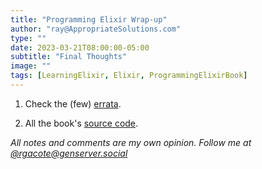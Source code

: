 ```yaml
---
title: "Programming Elixir Wrap-up"
author: "ray@AppropriateSolutions.com"
type: ""
date: 2023-03-21T08:00:00-05:00
subtitle: "Final Thoughts"
image: ""
tags: [LearningElixir, Elixir, ProgrammingElixirBook]
---
```


1. Check the (few) [errata](https://devtalk.com/books/programming-elixir-1-6/errata).

1. All the book's [source code](https://media.pragprog.com/titles/elixir16/code/elixir16-code.zip).

_All notes and comments are my own opinion. Follow me at [@rgacote@genserver.social](https://genserver.social/rgacote)_
